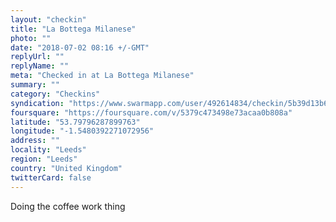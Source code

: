 ```yaml
---
layout: "checkin"
title: "La Bottega Milanese"
photo: ""
date: "2018-07-02 08:16 +/-GMT"
replyUrl: ""
replyName: ""
meta: "Checked in at La Bottega Milanese"
summary: ""
category: "Checkins"
syndication: "https://www.swarmapp.com/user/492614834/checkin/5b39d13b60c6ba0024ff1271"
foursquare: "https://foursquare.com/v/5379c473498e73acaa0b808a"
latitude: "53.79796287899763"
longitude: "-1.5480392271072956"
address: ""
locality: "Leeds"
region: "Leeds"
country: "United Kingdom"
twitterCard: false
---
```

Doing the coffee work thing

